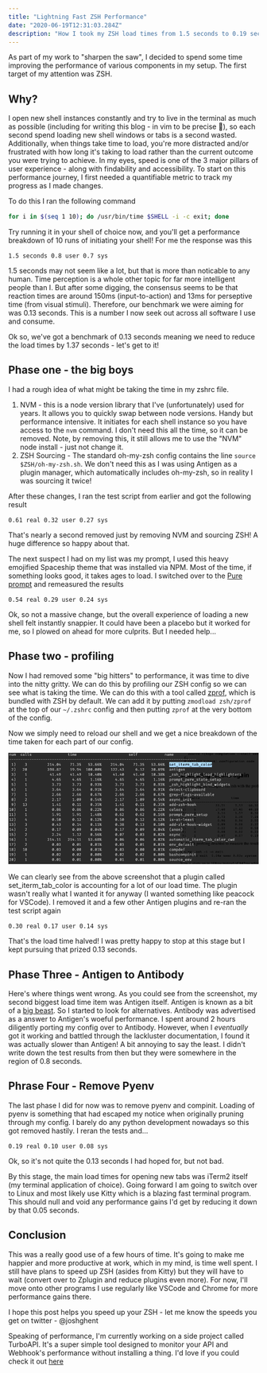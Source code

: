 ```yaml
---
title: "Lightning Fast ZSH Performance"
date: "2020-06-19T12:31:03.284Z"
description: "How I took my ZSH load times from 1.5 seconds to 0.19 seconds"
---
```


As part of my work to "sharpen the saw", I decided to spend some time improving the performance of various components in my setup. The first target of my attention was ZSH.

## Why?
I open new shell instances constantly and try to live in the terminal as much as possible (including for writing this blog - in vim to be precise :wave:), so each second spend loading new shell windows or tabs is a second wasted. Additionally, when things take time to load, you're more distracted and/or frustrated with how long it's taking to load rather than the current outcome you were trying to achieve. In my eyes, speed is one of the 3 major pillars of user experience - along with findability and accessibility.
To start on this performance journey, I first needed a quantifiable metric to track my progress as I made changes.

To do this I ran the following command
```bash
for i in $(seq 1 10); do /usr/bin/time $SHELL -i -c exit; done
```

Try running it in your shell of choice now, and you'll get a performance breakdown of 10 runs of initiating your shell! For me the response was this
```
1.5 seconds 0.8 user 0.7 sys
```

1.5 seconds may not seem like a lot, but that is more than noticable to any human. Time perception is a whole other topic for far more intelligent people than I. But after some digging, the consensus seems to be that reaction times are around 150ms (input-to-action) and 13ms for perseptive time (from visual stimuli).
Therefore, our benchmark we were aiming for was 0.13 seconds. This is a number I now seek out across all software I use and consume.

Ok so, we've got a benchmark of 0.13 seconds meaning we need to reduce the load times by 1.37 seconds - let's get to it!

## Phase one - the big boys
I had a rough idea of what might be taking the time in my zshrc file.
1. NVM - this is a node version library that I've (unfortunately) used for years. It allows you to quickly swap between node versions. Handy but performance intensive. It initiates for each shell instance so you have access to the `nvm` command. I don't need this all the time, so it can be removed. Note, by removing this, it still allows me to use the "NVM" node install - just not change it.
2. ZSH Sourcing - The standard oh-my-zsh config contains the line `source $ZSH/oh-my-zsh.sh`. We don't need this as I was using Antigen as a plugin manager, which automatically includes oh-my-zsh, so in reality I was sourcing it twice!

After these changes, I ran the test script from earlier and got the following result
```
0.61 real 0.32 user 0.27 sys
```

That's nearly a second removed just by removing NVM and sourcing ZSH! A huge difference so happy about that.

The next suspect I had on my list was my prompt, I used this heavy emojified Spaceship theme that was installed via NPM. Most of the time, if something looks good, it takes ages to load.
I switched over to the [Pure prompt](https://github.com/sindresorhus/pure) and remeasured the results
```
0.54 real 0.29 user 0.24 sys
```

Ok, so not a massive change, but the overall experience of loading a new shell felt instantly snappier. It could have been a placebo but it worked for me, so I plowed on ahead for more culprits. But I needed help...

## Phase two - profiling
Now I had removed some "big hitters" to performance, it was time to dive into the nitty gritty. We can do this by profiling our ZSH config so we can see what is taking the time.
We can do this with a tool called [zprof](http://zsh.sourceforge.net/Doc/Release/Zsh-Modules.html), which is bundled with ZSH by default.
We can add it by putting `zmodload zsh/zprof` at the top of our `~/.zshrc` config and then putting `zprof` at the very bottom of the config.

Now we simply need to reload our shell and we get a nice breakdown of the time taken for each part of our config.

![zprof profile](../../assets/images/zprof.png)

We can clearly see from the above screenshot that a plugin called set_iterm_tab_color is accounting for a lot of our load time. The plugin wasn't really what I wanted it for anyway (I wanted something like peacock for VSCode).
I removed it and a few other Antigen plugins and re-ran the test script again
```
0.30 real 0.17 user 0.14 sys
```

That's the load time halved! I was pretty happy to stop at this stage but I kept pursuing that prized 0.13 seconds.

## Phase Three - Antigen to Antibody
Here's where things went wrong. As you could see from the screenshot, my second biggest load time item was Antigen itself. Antigen is known as a bit of a [big beast](https://github.com/zsh-users/antigen/issues/116). So I started to look for alternatives.
Antibody was advertised as a answer to Antigen's woeful performance. I spent around 2 hours diligently porting my config over to Antibody.
However, when I *eventually* got it working and battled through the lackluster documentation, I found it was actually slower than Antigen! A bit annoying to say the least. I didn't write down the test results from then but they were somewhere in the region of 0.8 seconds.

## Phrase Four - Remove Pyenv
The last phase I did for now was to remove pyenv and compinit. Loading of pyenv is something that had escaped my notice when originally pruning through my config. I barely do any python development nowadays so this got removed hastily.
I reran the tests and...

```
0.19 real 0.10 user 0.08 sys
```

Ok, so it's not quite the 0.13 seconds I had hoped for, but not bad.

By this stage, the main load times for opening new tabs was iTerm2 itself (my terminal application of choice). Going forward I am going to switch over to Linux and most likely use Kitty which is a blazing fast terminal program. This should null and void any performance gains I'd get by reducing it down by that 0.05 seconds.

## Conclusion
This was a really good use of a few hours of time. It's going to make me happier and more productive at work, which in my mind, is time well spent. I still have plans to speed up ZSH (asides from Kitty) but they will have to wait (convert over to Zplugin and reduce plugins even more).
For now, I'll move onto other programs I use regularly like VSCode and Chrome for more performance gains there.

I hope this post helps you speed up your ZSH - let me know the speeds you get on twitter - @joshghent

Speaking of performance, I'm currently working on a side project called TurboAPI. It's a super simple tool designed to monitor your API and Webhook's performance without installing a thing. I'd love if you could check it out [here](https://turboapi.dev)
